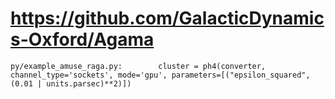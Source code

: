 # https://github.com/GalacticDynamics-Oxford/Agama

```console
py/example_amuse_raga.py:        cluster = ph4(converter, channel_type='sockets', mode='gpu', parameters=[("epsilon_squared", (0.01 | units.parsec)**2)])

```
